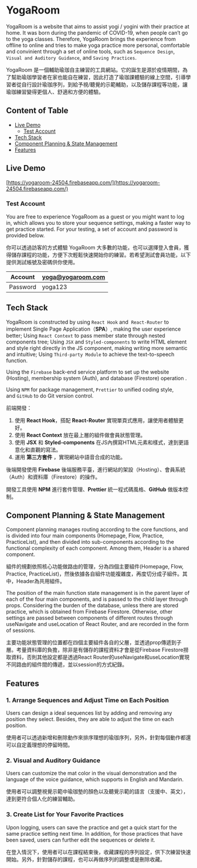 # YogaRoom

YogaRoom is a website that aims to assist yogi / yogini with their practice at home. It was born during the pandemic of COVID-19, when people can’t go to the yoga classes. Therefore, YogaRoom brings the experience from offline to online and tries to make yoga practice more personal, comfortable and convinient through a set of online tools, such as `Sequence Design`, `Visual and Auditory Guidance`, and `Saving Practices`.

YogaRoom 是一個輔助瑜珈自主練習的工具網站。它的誕生是源於疫情期間，為了幫助瑜珈學習者在家也能自在練習，因此打造了瑜珈課體驗的線上空間，引導學習者從自行設計瑜珈序列，到給予視/聽覺的示範輔助，以及儲存課程等功能，讓瑜珈練習變得更個人、舒適和方便的體驗。


## Content of Table

  * [Live Demo](#live-demo)
    + [Test Account](#test-account)
  * [Tech Stack](#tech-stack)
  * [Component Planning & State Management](#component-planning---state-management)
  * [Features](#features)


## Live Demo

[https://yogaroom-24504.firebaseapp.com/](https://yogaroom-24504.firebaseapp.com/)

### Test Account

You are free to experience YogaRoom as a guest or you might want to log in, which allows you to store your sequence settings, making a faster way to get practice started. For your testing, a set of account and password is provided below.

你可以透過訪客的方式體驗 YogaRoom 大多數的功能，也可以選擇登入會員，獲得儲存課程的功能，方便下次輕鬆快速開始你的練習。若希望測試會員功能，以下提供測試帳號及密碼供你使用。

| Account | yoga@yogaroom.com |
| --- | --- |
| Password | yoga123 |


## Tech Stack

YogaRoom is constructed by using `React Hook` and  `React-Router` to implement Single Page Application（**SPA**）, making the user experience better; Using `React Context` to pass member state through nested components tree; Using `JSX` and `Styled-components` to write HTML element and style right directly in the JS component, making writing more semantic and intuitive; Using `Third-party Module` to achieve the text-to-speech function.

Using the `Firebase` back-end service platform to set up the website (Hosting), membership system (Auth), and database (Firestore) operation .

Using `NPM` for package management, `Prettier` to unified coding style, and `GitHub` to do Git version control.

前端開發：

1. 使用 **React Hook**，搭配 **React-Router** 實現單頁式應用，讓使用者體驗更好。
2. 使用 **React Context** 放在最上層的組件做會員狀態管理。
3. 使用 **JSX** 和 **Styled-components** 在JS內撰寫HTML元素和樣式，達到更語意化和直觀的寫法。
4. 運用 **第三方套件** ，實現網站中語音合成的功能。

後端開發使用 **Firebase** 後端服務平臺，進行網站的架設（Hosting）、會員系統（Auth）和資料庫（Firestore）的操作。

開發工具使用 **NPM** 進行套件管理、**Prettier** 統一程式碼風格、**GitHub** 做版本控制。


## Component Planning & State Management

Component planning manages routing according to the core functions, and is divided into four main components (Homepage, Flow, Practice, PracticeList), and then divided into sub-components according to the functional complexity of each component. Among them, Header is a shared component.

組件的規劃依照核心功能做路由的管理，分為四個主要組件(Homepage, Flow, Practice, PracticeList)，然後依據各自組件功能複雜度，再度切分成子組件。其中，Header為共用組件。

The position of the main function state management is in the parent layer of each of the four main components, and is passed to the child layer through props. Considering the burden of the database, unless there are stored practice, which is obtained from Firebase Firestore. Otherwise, other settings are passed between components of different routes through useNavigate and useLocation of React Router, and are recorded in the form of sessions.

主要功能狀態管理的位置都在四個主要組件各自的父層，並透過prop傳遞到子層。考量資料庫的負擔，除非是有儲存的課程資料才會是從Firebase Firestore撈取資料，否則其他設定都是透過React Router的useNavigate和useLocation實現不同路由的組件間的傳遞，並以session的方式紀錄。


## Features

### 1. ****Arrange Sequences and Adjust Time on Each Position****

Users can design a ideal sequences list by adding and removing any position they select. Besides, they are able to adjust the time on each position.

使用者可以透過新增和刪除動作來排序理想的瑜珈序列，另外，針對每個動作都還可以自定義理想的停留時間。

### 2. ****Visual and Auditory Guidance****

Users can customize the mat color in the visual demonstration and the language of the voice guidance, which supports in English and Mandarin.

使用者可以調整視覺示範中瑜珈墊的顏色以及聽覺示範的語言（支援中、英文），達到更符合個人化的練習輔助。

### 3. ****Create List for Your Favorite Practices****

Upon logging, users can save the practice and get a quick start for the same practice setting next time. In addition, for those practices that have been saved, users can further edit the sequences or delete it.

在登入情況下，使用者可以在課程結束後，收藏課程的序列設定，供下次練習快速開始。另外，針對儲存的課程，也可以再做序列的調整或是刪除收藏。
